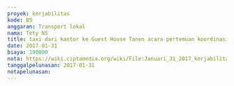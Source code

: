 ```yaml
---
proyek: kerjabilitas
kode: B5
anggaran: Transport lokal
nama: Tety NS
title: taxi dari kantor ke Guest House Tanen acara pertemuan koordinasi Kerjabilitas
date: 2017-01-31
biaya: 190000
nota: https://wiki.ciptamedia.org/wiki/File:Januari_31_2017_kerjabilitas_B5_taksi_kantor_villa_tety483.jpg
tanggalpelunasan: 2017-01-31
notapelunasan:
---
```

